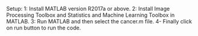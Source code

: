 Setup:
1: Install MATLAB version R2017a or above.
2: Install Image Processing Toolbox and Statistics and Machine Learning Toolbox in MATLAB.
3: Run MATLAB and then select the cancer.m file.
4- Finally click on run button to run the code.
